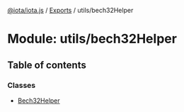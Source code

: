 [@iota/iota.js](../README.md) / [Exports](../modules.md) / utils/bech32Helper

# Module: utils/bech32Helper

## Table of contents

### Classes

- [Bech32Helper](../classes/utils_bech32helper.bech32helper.md)
